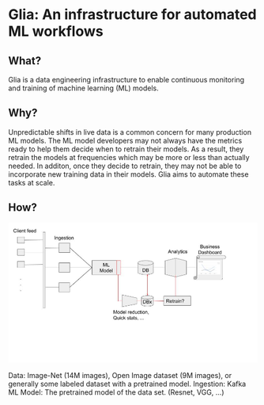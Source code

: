 # Glia: An infrastructure for automated ML workflows  

## What?
Glia is a data engineering infrastructure to enable continuous monitoring and training of machine learning (ML) models.

## Why?
Unpredictable shifts in live data is a common concern for many production ML models. The ML model developers may not always have the metrics ready to help them decide when to retrain their models. As a result, they retrain the models at frequencies which may be more or less than actually needed. In additon, once they decide to retrain, they may not be able to incorporate new training data in their models. Glia aims to automate these tasks at scale.

## How?

![Proposed architecture](./arch.jpg)

Data: Image-Net (14M images), Open Image dataset (9M images), or generally some labeled dataset with a pretrained model. 
Ingestion: Kafka
ML Model: The pretrained model of the data set. (Resnet, VGG, ...)

